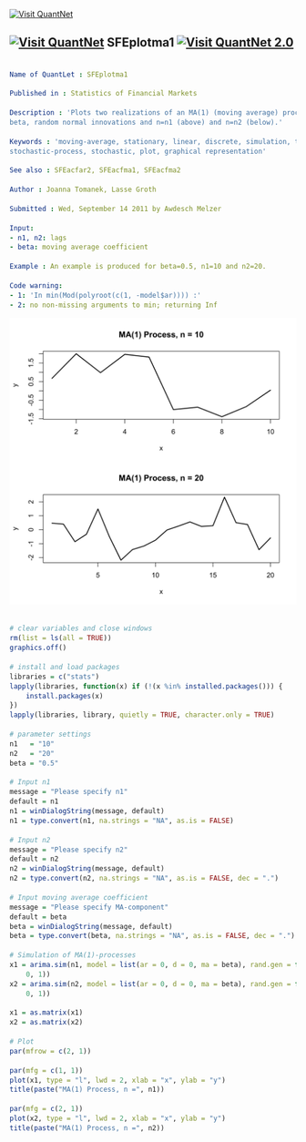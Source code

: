 
[<img src="https://github.com/QuantLet/Styleguide-and-Validation-procedure/blob/master/pictures/banner.png" alt="Visit QuantNet">](http://quantlet.de/index.php?p=info)

## [<img src="https://github.com/QuantLet/Styleguide-and-Validation-procedure/blob/master/pictures/qloqo.png" alt="Visit QuantNet">](http://quantlet.de/) **SFEplotma1** [<img src="https://github.com/QuantLet/Styleguide-and-Validation-procedure/blob/master/pictures/QN2.png" width="60" alt="Visit QuantNet 2.0">](http://quantlet.de/d3/ia)

```yaml

Name of QuantLet : SFEplotma1

Published in : Statistics of Financial Markets

Description : 'Plots two realizations of an MA(1) (moving average) process with MA coefficient =
beta, random normal innovations and n=n1 (above) and n=n2 (below).'

Keywords : 'moving-average, stationary, linear, discrete, simulation, time-series, process,
stochastic-process, stochastic, plot, graphical representation'

See also : SFEacfar2, SFEacfma1, SFEacfma2

Author : Joanna Tomanek, Lasse Groth

Submitted : Wed, September 14 2011 by Awdesch Melzer

Input: 
- n1, n2: lags
- beta: moving average coefficient

Example : An example is produced for beta=0.5, n1=10 and n2=20.

Code warning: 
- 1: 'In min(Mod(polyroot(c(1, -model$ar)))) :'
- 2: no non-missing arguments to min; returning Inf

```

![Picture1](SFEplotma1-1.png)


```r

# clear variables and close windows
rm(list = ls(all = TRUE))
graphics.off()

# install and load packages
libraries = c("stats")
lapply(libraries, function(x) if (!(x %in% installed.packages())) {
    install.packages(x)
})
lapply(libraries, library, quietly = TRUE, character.only = TRUE)

# parameter settings
n1   = "10"
n2   = "20"
beta = "0.5"

# Input n1
message = "Please specify n1"
default = n1
n1 = winDialogString(message, default)
n1 = type.convert(n1, na.strings = "NA", as.is = FALSE)

# Input n2
message = "Please specify n2"
default = n2
n2 = winDialogString(message, default)
n2 = type.convert(n2, na.strings = "NA", as.is = FALSE, dec = ".")

# Input moving average coefficient
message = "Please specify MA-component"
default = beta
beta = winDialogString(message, default)
beta = type.convert(beta, na.strings = "NA", as.is = FALSE, dec = ".")

# Simulation of MA(1)-processes
x1 = arima.sim(n1, model = list(ar = 0, d = 0, ma = beta), rand.gen = function(n1) rnorm(n1, 
    0, 1))
x2 = arima.sim(n2, model = list(ar = 0, d = 0, ma = beta), rand.gen = function(n2) rnorm(n2, 
    0, 1))

x1 = as.matrix(x1)
x2 = as.matrix(x2)

# Plot
par(mfrow = c(2, 1))

par(mfg = c(1, 1))
plot(x1, type = "l", lwd = 2, xlab = "x", ylab = "y")
title(paste("MA(1) Process, n =", n1))

par(mfg = c(2, 1))
plot(x2, type = "l", lwd = 2, xlab = "x", ylab = "y")
title(paste("MA(1) Process, n =", n2))

```

